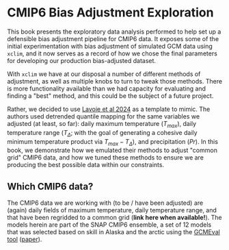 # CMIP6 Bias Adjustment Exploration

This book presents the exploratory data analysis performed to help set up a defensible bias adjustment pipeline for CMIP6 data. It exposes some of the initial experimentation with bias adjustment of simulated GCM data using `xclim`, and it now serves as a record of how we chose the final parameters for developing our production bias-adjusted dataset.

With `xclim` we have at our disposal a number of different methods of adjustment, as well as multiple knobs to turn to tweak those methods. There is more functionality available than we had capacity for evaluating and finding a "best" method, and this could be the subject of a future project.

Rather, we decided to use [Lavoie et al 2024](https://doi.org/10.1038/s41597-023-02855-z) as a template to mimic. The authors used detrended quantile mapping for the same variables we adjusted (at least, so far): daily maximum temperature ($T_{max}$), daily temperature range ($T_{\Delta}$; with the goal of generating a cohesive daily minimum temperature product via $T_{max} - T_{\Delta}$), and precipitation ($Pr$). In this book, we demonstrate how we emulated their methods to adjust "common grid" CMIP6 data, and how we tuned these methods to ensure we are producing the best possible data within our constraints.

## Which CMIP6 data?

The CMIP6 data we are working with (to be / have been adjusted) are (again) daily fields of maximum temperature, daily temperature range, and that have been regridded to a common grid (**link here when available!**). The models herein are part of the SNAP CMIP6 ensemble, a set of 12 models that was selected based on skill in Alaska and the arctic using the [GCMEval tool](https://gcmeval.met.no/) ([paper](https://doi.org/10.1016/j.cliser.2020.100167)).

